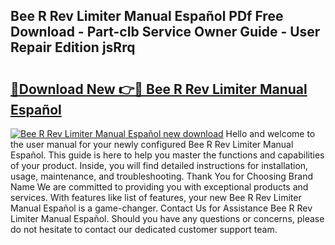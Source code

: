 ## Bee R Rev Limiter Manual Español PDf Free Download - Part-cIb Service Owner Guide - User Repair Edition jsRrq

# <h2><a href="http://bc38955.oget.top/?id=Bee+R+Rev+Limiter+Manual+Espa%c3%b1ol">🔗Download New 👉🔴 Bee R Rev Limiter Manual Español</a></h2>

[![Bee R Rev Limiter Manual Español new download](https://i.imgur.com/5g1atiW.png)](http://bc38955.oget.top/?id=Bee+R+Rev+Limiter+Manual+Espa%c3%b1ol)
Hello and welcome to the user manual for your newly configured Bee R Rev Limiter Manual Español. This guide is here to help you master the functions and capabilities of your product. Inside, you will find detailed instructions for installation, usage, maintenance, and troubleshooting. Thank You for Choosing Brand Name We are committed to providing you with exceptional products and services. With features like list of features, your new Bee R Rev Limiter Manual Español is a game-changer. Contact Us for Assistance Bee R Rev Limiter Manual Español. Should you have any questions or concerns, please do not hesitate to contact our dedicated customer support team.
